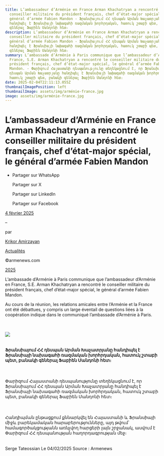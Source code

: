 ```yaml
---
title: L’ambassadeur d’Arménie en France Arman Khachatryan a rencontré le
  conseiller militaire du président français, chef d’état-major spécial, le
  général d’armée Fabien Mandon - Ֆրանսիայում ՀՀ դեսպան Արման Խաչատրյանը
  հանդիպել է Ֆրանսիայի նախագահի ռազմական խորհրդական, հատուկ շտաբի պետ, բանակի
  գեներալ Ֆաբիեն Մանդոնի հետ։
description: L’ambassadeur d’Arménie en France Arman Khachatryan a rencontré le
  conseiller militaire du président français, chef d’état-major spécial, le
  général d’armée Fabien Mandon - Ֆրանսիայում ՀՀ դեսպան Արման Խաչատրյանը
  հանդիպել է Ֆրանսիայի նախագահի ռազմական խորհրդական, հատուկ շտաբի պետ, բանակի
  գեներալ Ֆաբիեն Մանդոնի հետ։
summary: L’ambassade d’Arménie à Paris communique que l’ambassadeur d’Arménie en
  France, S.E. Arman Khachatryan a rencontré le conseiller militaire du
  président français, chef d’état-major spécial, le général d’armée Fabien
  Mandon. - Փարիզում Հայաստանի դեսպանությունը տեղեկացնում է, որ Ֆրանսիայում ՀՀ
  դեսպան Արման Խաչատրյանը հանդիպել է Ֆրանսիայի նախագահի ռազմական խորհրդական,
  հատուկ շտաբի պետ, բանակի գեներալ Ֆաբիեն Մանդոնի հետ։
date: 2025-02-04T22:11:13.055Z
thumbnailImagePosition: left
thumbnailImage: assets/img/arménie-france.jpg
image: assets/img/arménie-france.jpg
---
```

# L’ambassadeur d’Arménie en France Arman Khachatryan a rencontré le conseiller militaire du président français, chef d’état-major spécial, le général d’armée Fabien Mandon

* Partager sur WhatsApp

  Partager sur X

  Partager sur LinkedIn

  Partager sur Facebook

[4 février 2025](https://www.armenews.com/lambassadeur-darmenie-en-france-arman-khachatryan-a-rencontre-le-conseiller-militaire-du-president-francais-chef-detat-major-special-le-general-darmee-fabien-mandon/)

–

par

[Krikor Amirzayan](https://www.armenews.com/author/krikor56/)

[Actualités](https://www.armenews.com/categorie/actualites/)

©armenews.com

[2025](https://www.armenews.com/lambassadeur-darmenie-en-france-arman-khachatryan-a-rencontre-le-conseiller-militaire-du-president-francais-chef-detat-major-special-le-general-darmee-fabien-mandon/)

L’ambassade d’Arménie à Paris communique que l’ambassadeur d’Arménie en France, S.E. Arman Khachatryan a rencontré le conseiller militaire du président français, chef d’état-major spécial, le général d’armée Fabien Mandon.

Au cours de la réunion, les relations amicales entre l’Arménie et la France ont été débattues, y compris un large éventail de questions liées à la coopération indique dans le communiqué l’ambassade d’Arménie à Paris.

\
\
![](https://www.armenews.com/wp-content/uploads/2025/02/3322.jpg)\
\
\
**Ֆրանսիայում ՀՀ դեսպան Արման Խաչատրյանը հանդիպել է Ֆրանսիայի նախագահի ռազմական խորհրդական, հատուկ շտաբի պետ, բանակի գեներալ Ֆաբիեն Մանդոնի հետ։**\
\
\
\
Փարիզում Հայաստանի դեսպանությունը տեղեկացնում է, որ Ֆրանսիայում ՀՀ դեսպան Արման Խաչատրյանը հանդիպել է Ֆրանսիայի նախագահի ռազմական խորհրդական, հատուկ շտաբի պետ, բանակի գեներալ Ֆաբիեն Մանդոնի հետ։\
\
\
\
Հանդիպման ընթացքում քննարկվել են Հայաստանի և Ֆրանսիայի միջև բարեկամական հարաբերությունները, այդ թվում՝ համագործակցությանն առնչվող հարցերի լայն շրջանակ, ասվում է Փարիզում ՀՀ դեսպանության հաղորդագրության մեջ։\
\
\
Serge Tateossian Le 04/02/2025 Source : Armenews